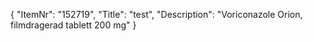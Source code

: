 {
  "ItemNr": "152719",
  "Title": "test",
  "Description": "Voriconazole Orion, filmdragerad tablett 200 mg"
}